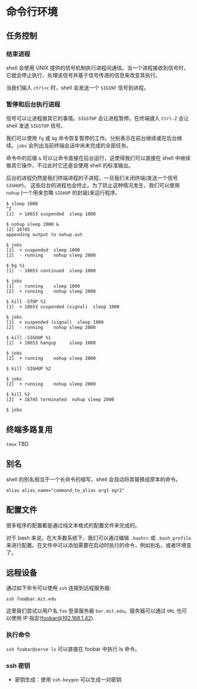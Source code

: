 # 命令行环境

## 任务控制

### 结束进程

shell 会使用 UNIX 提供的信号机制执行进程间通信。当一个进程接收到信号时，它就会停止执行、处理该信号并基于信号传递的信息来改变其执行。

当我们输入 `ctrl+c` 时，shell 会发送一个 `SIGINT` 信号到进程。

### 暂停和后台执行进程

信号可以让进程做其它的事情。`SIGSTOP` 会让进程暂停。在终端键入 `Ctrl-Z` 会让 shell 发送 `SIGSTOP` 信号。

我们可以使用 `fg` 或 `bg` 命令恢复暂停的工作。分别表示在前台继续或在后台继续。`jobs` 会列出当前终端会话中尚未完成的全部任务。

命令中的后缀 `&` 可以让命令直接在后台运行，这使得我们可以直接在 shell 中继续做其它操作，不过此时它还是会使用 shell 的标准输出。

后台的进程仍然是我们终端进程的子进程，一旦我们关闭终端(发送一个信号 `SIGHUP`)， 这些后台的进程也会终止。为了防止这种情况发生，我们可以使用 `nohup` (一个用来忽略 `SIGHUP` 的封装)来运行程序。


```shell
$ sleep 1000
^Z
[1]  + 18653 suspended  sleep 1000

$ nohup sleep 2000 &
[2] 18745
appending output to nohup.out

$ jobs
[1]  + suspended  sleep 1000
[2]  - running    nohup sleep 2000

$ bg %1
[1]  - 18653 continued  sleep 1000

$ jobs
[1]  - running    sleep 1000
[2]  + running    nohup sleep 2000

$ kill -STOP %1
[1]  + 18653 suspended (signal)  sleep 1000

$ jobs
[1]  + suspended (signal)  sleep 1000
[2]  - running    nohup sleep 2000

$ kill -SIGHUP %1
[1]  + 18653 hangup     sleep 1000

$ jobs
[2]  + running    nohup sleep 2000

$ kill -SIGHUP %2

$ jobs
[2]  + running    nohup sleep 2000

$ kill %2
[2]  + 18745 terminated  nohup sleep 2000

$ jobs
```

## 终端多路复用

`tmux` TBD


## 别名

shell 的别名相当于一个长命令的缩写，shell 会自动将其替换成原本的命令。

```shell
alias alias_name="command_to_alias arg1 agr2"
```

## 配置文件

很多程序的配置都是通过纯文本格式的配置文件来完成的。

对于 bash 来说，在大多数系统下，我们可以通过编辑 `.bashrc` 或 `.bash_profile` 来进行配置。在文件中可以添加需要在启动时执行的命令，例如别名，或者环境变了。

## 远程设备

通过如下命令可以使用 `ssh` 连接到远程服务器:

```shell
ssh foo@bar.mit.edu
```

这里我们尝试以用户名 `foo` 登录服务器 `bar.mit.edu`。服务器可以通过 `URL` 也可以使用 IP 指定(foobar@192.168.1.42).

### 执行命令

`ssh foobar@serve ls` 可以直接在 foobar 中执行 ls 命令。

### ssh 密钥

- 密钥生成：使用 `ssh-keygen` 可以生成一对密钥.
